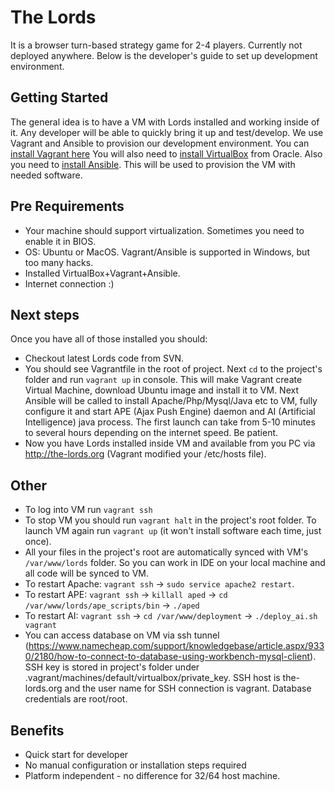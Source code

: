 # The Lords

It is a browser turn-based strategy game for 2-4 players. Currently not deployed anywhere. Below is the developer's guide to set up development environment.

Getting Started
---------------

The general idea is to have a VM with Lords installed and working inside of it. Any developer will be able to quickly bring it up and test/develop.
We use Vagrant and Ansible to provision our development environment.
You can [install Vagrant here](http://www.vagrantup.com/downloads)
You will also need to [install VirtualBox](https://www.virtualbox.org/wiki/Downloads) from Oracle. 
Also you need to [install Ansible](http://docs.ansible.com/ansible/intro_installation.html). This will be used to provision the VM with needed software.

Pre Requirements
---------------

- Your machine should support virtualization. Sometimes you need to enable it in BIOS.
- OS: Ubuntu or MacOS. Vagrant/Ansible is supported in Windows, but too many hacks.
- Installed VirtualBox+Vagrant+Ansible.
- Internet connection :)

Next steps
---------------

Once you have all of those installed you should:
- Checkout latest Lords code from SVN.
- You should see Vagrantfile in the root of project. Next `cd` to the project's folder and run `vagrant up` in console. This will make Vagrant create Virtual Machine, download Ubuntu image and install it to VM. Next Ansible will be called to install Apache/Php/Mysql/Java etc to VM, fully configure it and start APE (Ajax Push Engine) daemon and AI (Artificial Intelligence) java process. The first launch can take from 5-10 minutes to several hours depending on the internet speed. Be patient.
- Now you have Lords installed inside VM and available from you PC via http://the-lords.org (Vagrant modified your /etc/hosts file).

Other
---------------

- To log into VM run `vagrant ssh`
- To stop VM you should run `vagrant halt` in the project's root folder. To launch VM again run `vagrant up` (it won't install software each time, just once).
- All your files in the project's root are automatically synced with VM's `/var/www/lords` folder. So you can work in IDE on your local machine and all code will be synced to VM.
- To restart Apache: `vagrant ssh` -> `sudo service apache2 restart`.
- To restart APE: `vagrant ssh` -> `killall aped` -> `cd /var/www/lords/ape_scripts/bin` -> `./aped`
- To restart AI: `vagrant ssh` -> `cd /var/www/deployment` -> `./deploy_ai.sh vagrant`
- You can access database on VM via ssh tunnel (https://www.namecheap.com/support/knowledgebase/article.aspx/9330/2180/how-to-connect-to-database-using-workbench-mysql-client). SSH key is stored in project's folder under .vagrant/machines/default/virtualbox/private_key. SSH host is the-lords.org and the user name for SSH connection is vagrant. Database credentials are root/root.

Benefits
---------------

- Quick start for developer
- No manual configuration or installation steps required
- Platform independent - no difference for 32/64 host machine.
